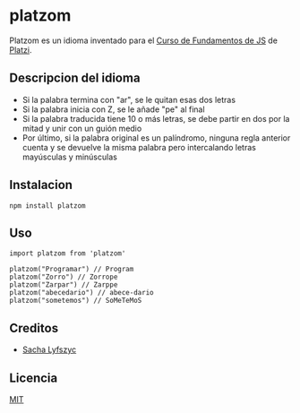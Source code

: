 # platzom

Platzom es un idioma inventado para el [Curso de Fundamentos de JS](https://platzi.com.js) de [Platzi](https://platzi.com).  

## Descripcion del idioma

- Si la palabra termina con "ar", se le quitan esas dos letras
- Si la palabra inicia con Z, se le añade "pe" al final
- Si la palabra traducida tiene 10 o más letras, se debe partir en dos por la mitad y unir con un guión medio
- Por último, si la palabra original es un palíndromo, ninguna regla anterior cuenta y se devuelve la misma palabra pero intercalando letras mayúsculas y minúsculas

## Instalacion

```
npm install platzom
```
## Uso


```
import platzom from 'platzom'

platzom("Programar") // Program
platzom("Zorro") // Zorrope
platzom("Zarpar") // Zarppe
platzom("abecedario") // abece-dario
platzom("sometemos") // SoMeTeMoS
```

## Creditos
- [Sacha Lyfszyc](https://twitter.com/@lifszyc)

## Licencia

[MIT](https://opensource.org/licenses/MIT)
